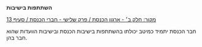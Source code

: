 **השתתפות בישיבות**

[מקור: חלק ב׳ - ארגון הכנסת / פרק שלישי - חברי הכנסת / סעיף 13](https://he.wikisource.org/wiki/תקנון_הכנסת#סעיף_13)

חבר הכנסת יתמיד כמיטב יכולתו בהשתתפות בישיבות הכנסת ובישיבות הוועדות שהוא חבר בהן.